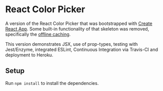 # React Color Picker

A version of the React Color Picker that was bootstrapped with [Create React App](https://github.com/facebookincubator/create-react-app). Some built-in functionality of that skeleton was removed, specifically the [offline caching](https://github.com/facebook/create-react-app/blob/master/packages/react-scripts/template/README.md#making-a-progressive-web-app).

This version demonstrates JSX, use of prop-types, testing with Jest/Enzyme, integrated ESLint, Continuous Integration via Travis-CI and deployment to Heroku.

## Setup

Run `npm install` to install the dependencies.


